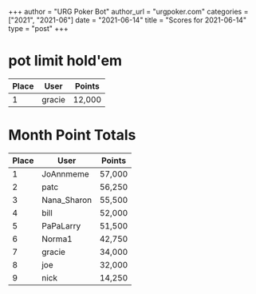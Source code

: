 +++
author = "URG Poker Bot"
author_url = "urgpoker.com"
categories = ["2021", "2021-06"]
date = "2021-06-14"
title = "Scores for 2021-06-14"
type = "post"
+++
# pot limit hold'em

| Place | User | Points |
|-------|------|--------|
| 1 | gracie | 12,000 |

# Month Point Totals

| Place | User | Points |
|-------|------|--------|
| 1 | JoAnnmeme | 57,000 |
| 2 | patc | 56,250 |
| 3 | Nana_Sharon | 55,500 |
| 4 | bill | 52,000 |
| 5 | PaPaLarry | 51,500 |
| 6 | Norma1 | 42,750 |
| 7 | gracie | 34,000 |
| 8 | joe | 32,000 |
| 9 | nick | 14,250 |
